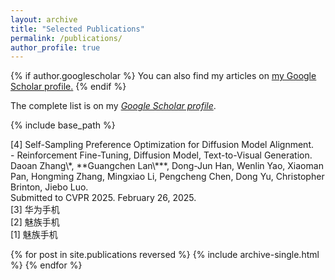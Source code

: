```yaml
---
layout: archive
title: "Selected Publications"
permalink: /publications/
author_profile: true
---
```


{% if author.googlescholar %}
  You can also find my articles on <u><a href="{{author.googlescholar}}">my Google Scholar profile</a>.</u>
{% endif %}

The complete list is on my *[Google Scholar profile](https://scholar.google.com/citations?user=0OkYBPQAAAAJ&hl=en&authuser=1)*.

{% include base_path %}

<html>
<head>
<style>
ol {
  counter-reset: num 5;
  list-style: none;
  li::before{
  counter-increment: num -1;
  content: '['counter(num)'] ';
  }
  padding-left: 0;
}
</style>
</head>

<body>
<ol>
    <li>Self-Sampling Preference Optimization for Diffusion Model Alignment. <br />
        - Reinforcement Fine-Tuning, Diffusion Model, Text-to-Visual Generation. <br />
        Daoan Zhang\*, **Guangchen Lan\***, Dong-Jun Han, Wenlin Yao, Xiaoman Pan, Hongming Zhang, Mingxiao Li, Pengcheng Chen, Dong Yu, Christopher Brinton, Jiebo Luo. <br />
        Submitted to CVPR 2025. February 26, 2025.
    </li>
    <li>华为手机</li>
    <li>魅族手机</li>
    <li>魅族手机</li>
</ol>
</body>
</html>

{% for post in site.publications reversed %}
  {% include archive-single.html %}
{% endfor %}
